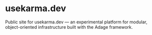 # usekarma.dev
Public site for usekarma.dev — an experimental platform for modular, object-oriented infrastructure built with the Adage framework.
